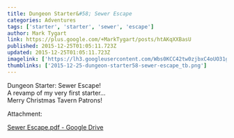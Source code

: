 ```yaml
---
title: Dungeon Starter&#58; Sewer Escape
categories: Adventures
tags: ['starter', 'starter', 'sewer', 'escape']
author: Mark Tygart
link: https://plus.google.com/+MarkTygart/posts/htAKqXXBasU
published: 2015-12-25T01:05:11.723Z
updated: 2015-12-25T01:05:11.723Z
imagelink: ['https://lh3.googleusercontent.com/Wbs0KCC42tw0zjbxC4oUO31gcZIRxADwgsdZhrhPTy6Ypnods2bT8spgoYUm_wO9_mkuQUSKe7CeMqZhfeix6ERjOcpKA8HyHRZKVQJUy9AVbLPdBonK2-u-rmGW1w2-v4gL8e7J=s1600']
thumblinks: ['2015-12-25-dungeon-starter58-sewer-escape_tb.png']
---
```


Dungeon Starter: Sewer Escape!<br />A revamp of my very first starter...<br />Merry Christmas Tavern Patrons!


Attachment:

<a href='https://drive.google.com/file/d/0B7cav44145d9VVNyMGRwV1IwVnc/view?usp=sharing'>Sewer Escape.pdf - Google Drive</a>

